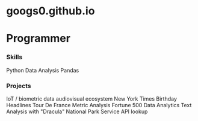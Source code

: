 # googs0.github.io

# Programmer

### Skills
Python 
Data Analysis
Pandas

### Projects
IoT / biometric data audiovisual ecosystem
New York Times Birthday Headlines
Tour De France Metric Analysis
Fortune 500 Data Analytics
Text Analysis with "Dracula"
National Park Service API lookup
